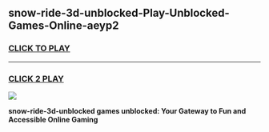 
## snow-ride-3d-unblocked-Play-Unblocked-Games-Online-aeyp2
<h3>
<a href="https://premium76.site?title=snow-ride-3d-unblocked&ref=25A">CLICK TO PLAY</a></h3>
<hr>

<h3>
<a href="https://premium76.site?title=snow-ride-3d-unblocked&ref=25A">CLICK 2 PLAY</a>
  
</h3>

<a href="https://premium76.site?title=snow-ride-3d-unblocked&ref=25A"><img src="https://clearcache.store/games.png"></a>


**snow-ride-3d-unblocked games unblocked: Your Gateway to Fun and Accessible Online Gaming**
